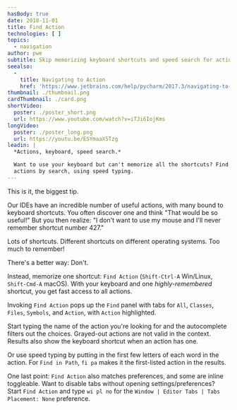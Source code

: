 ```yaml
---
hasBody: true
date: 2018-11-01
title: Find Action
technologies: [ ]
topics:
  - navigation
author: pwe
subtitle: Skip memorizing keyboard shortcuts and speed search for actions instead.
seealso:
  - 
    title: Navigating to Action
    href: 'https://www.jetbrains.com/help/pycharm/2017.3/navigating-to-action.html#Navigate_to_Action.xml'
thumbnail: ./thumbnail.png
cardThumbnail: ./card.png
shortVideo:
  poster: ./poster_short.png
  url: https://www.youtube.com/watch?v=iTJi6IojKms
longVideo:
  poster: ./poster_long.png
  url: https://youtu.be/ESYmaaX5Tzg
leadin: |
  *Actions, keyboard, speed search.*

  Want to use your keyboard but can't memorize all the shortcuts? Find
  actions by search, using speed typing.
---
```


This is it, the biggest tip.

Our IDEs have an incredible number of useful actions, with many bound to keyboard shortcuts. You often discover one and think "That would be so useful!" But you then realize: "I don't want to use my mouse and I'll never remember shortcut number 427."

Lots of shortcuts. Different shortcuts on different operating systems. Too much to remember!

There's a better way: Don't.

Instead, memorize one shortcut: `Find Action` (`Shift-Ctrl-A` Win/Linux, `Shift-Cmd-A` macOS). With your keyboard and one *highly-remembered* shortcut, you get fast access to all actions.

Invoking `Find Action` pops up the `Find` panel with tabs for `All`, `Classes`, `Files`, `Symbols`, and `Action`, with `Action` highlighted.

Start typing the name of the action you're looking for and the autocomplete filters out the choices. Grayed-out actions are not valid in the context. Results also show the keyboard shortcut when an action has one.

Or use speed typing by putting in the first few letters of each word in the action. For `Find in Path`, `fi pa` makes it the first-listed action in the results.

One last point: `Find Action` also matches preferences, and some are inline toggleable. Want to disable tabs without opening settings/preferences? Start `Find Action` and type `wi pl no` for the `Window | Editor Tabs | Tabs Placement: None` preference.
